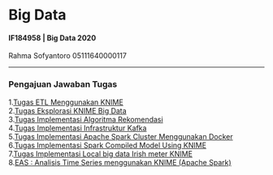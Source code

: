 # Big Data
#### IF184958 | Big Data 2020
Rahma Sofyantoro
05111640000117
***
### Pengajuan Jawaban Tugas
1.[Tugas ETL Menggunakan KNIME](https://github.com/rahmsofyan/Big-Data/tree/master/Tugas_1)   
2.[Tugas Eksplorasi KNIME Big Data](https://github.com/rahmsofyan/Big-Data/tree/master/Tugas_2)   
3.[Tugas Implementasi Algoritma Rekomendasi](https://github.com/rahmsofyan/Big-Data/tree/master/Tugas_3)   
4.[Tugas Implementasi Infrastruktur Kafka](https://github.com/rahmsofyan/Big-Data/tree/master/Tugas_4)   
5.[Tugas Implementasi Apache Spark Cluster Menggunakan Docker](https://github.com/rahmsofyan/Big-Data/tree/master/Tugas_5)   
6.[Tugas Implementasi Spark Compiled Model Using KNIME](https://github.com/rahmsofyan/Big-Data/tree/master/Tugas_6)   
7.[Tugas Implementasi Local big data Irish meter KNIME](https://github.com/rahmsofyan/Big-Data/tree/master/Tugas_7)   
8.[EAS : Analisis Time Series menggunakan KNIME (Apache Spark) ](https://github.com/rahmsofyan/Big-Data/tree/master/EAS)
